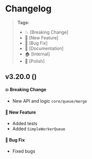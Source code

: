Changelog
=========

> **Tags:**
> - :boom:       [Breaking Change]
> - :rocket:     [New Feature]
> - :bug:        [Bug Fix]
> - :memo:       [Documentation]
> - :house:      [Internal]
> - :nail_care:  [Polish]

## v3.20.0 ()

#### :boom: Breaking Change

* New API and logic `core/queue/merge`

#### :rocket: New Feature

* Added tests
* Added `SimpleWorkerQueue`

#### :bug: Bug Fix

* Fixed bugs
